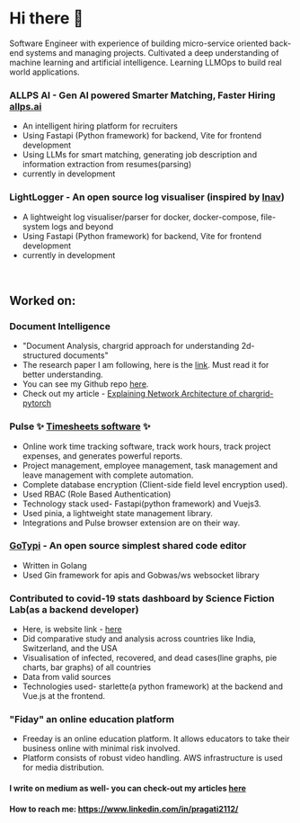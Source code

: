 # Hi there 👋

Software Engineer with experience of building micro-service oriented back-end systems and managing projects. Cultivated a deep understanding of machine learning and artificial intelligence. Learning LLMOps to build real world applications. 

### ALLPS AI - Gen AI powered Smarter Matching, Faster Hiring [allps.ai](https://allps.ai/)
  - An intelligent hiring platform for recruiters
  - Using Fastapi (Python framework) for backend, Vite for frontend development
  - Using LLMs for smart matching, generating job description and information extraction from resumes(parsing)
  - currently in development

### LightLogger - An open source log visualiser (inspired by [lnav](https://lnav.org/))
  - A lightweight log visualiser/parser for docker, docker-compose, file-system logs and beyond
  - Using Fastapi (Python framework) for backend, Vite for frontend development
  - currently in development


&nbsp;
## Worked on:   

 ### Document Intelligence
  - "Document Analysis, chargrid approach for understanding 2d-structured documents" 
  - The research paper I am following, here is the [link](https://arxiv.org/abs/1809.08799). Must read it for better understanding. 
  - You can see my Github repo [here](https://github.com/sciencefictionlab/chargrid-pytorch).
  - Check out my article - [Explaining Network Architecture of chargrid-pytorch](https://medium.com/analytics-vidhya/implementing-chargrid-network-architecture-cc21eb3d68f8)
 
### Pulse ✨ [Timesheets software](https://next.pulsein.io/) ✨
  - Online work time tracking software, track work hours, track project expenses, and generates powerful reports.
  - Project management, employee management, task management and leave management with complete automation.
  - Complete database encryption (Client-side field level encryption used).
  - Used RBAC (Role Based Authentication)
  - Technology stack used- Fastapi(python framework) and Vuejs3. 
  - Used pinia, a lightweight state management library.
  - Integrations and Pulse browser extension are on their way.

### [GoTypi](https://gotypi.in) - An open source simplest shared code editor
  - Written in Golang
  - Used Gin framework for apis and Gobwas/ws websocket library 

### Contributed to covid-19 stats dashboard by Science Fiction Lab(as a backend developer)
  - Here, is website link -  [here](https://covid19.scifilab.io/)
  - Did comparative study and analysis across countries like India, Switzerland, and the USA
  - Visualisation of infected, recovered, and dead cases(line graphs, pie charts, bar graphs) of all countries
  - Data from valid sources
  - Technologies used- starlette(a python framework) at the backend and Vue.js at the frontend.

### "Fiday" an online education platform
  - Freeday is an online education platform. It allows educators to take their business online with minimal risk involved.
  - Platform consists of robust video handling. AWS infrastructure is used for media distribution.

#### I write on medium as well- you can check-out my articles [here](https://medium.com/@pandeypragati2112) 

#### How to reach me: https://www.linkedin.com/in/pragati2112/





<!--
**pragati2112/pragati2112** is a ✨ _special_ ✨ repository because its `README.md` (this file) appears on your GitHub profile.

Here are some ideas to get you started:

- 🔭 I’m currently working on "Fiday" an online education platform.
- 📫 How to reach me: https://www.linkedin.com/in/pragati2112/
- On going project:"Document Analysis" The research paper I am following, here is the link(https://arxiv.org/abs/1809.08799). Must read it for better understanding. You can see my github repo here(https://github.com/sciencefictionlab/chargrid-pytorch).

-->
